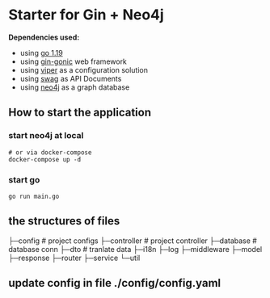 # Starter for Gin + Neo4j

**Dependencies used:**
 * using [go 1.19](https://tip.golang.org/doc/go1.19)
 * using [gin-gonic](https://github.com/gin-gonic/gin#gin-web-framework) web framework
 * using [viper](https://github.com/spf13/viper) as a configuration solution
 * using [swag](https://github.com/swaggo/swag) as API Documents
 * using [neo4j](https://github.com/neo4j/neo4j-go-driver/v5) as a graph database


## How to start the application
### start neo4j at local
```shell
# or via docker-compose
docker-compose up -d
```
### start go 
```shell
go run main.go
```

## the structures of files
├─config     # project configs
├─controller # project controller
├─database   # database conn
├─dto        # tranlate data 
├─i18n
├─log
├─middleware
├─model
├─response
├─router
├─service
└─util

## update config in file ./config/config.yaml